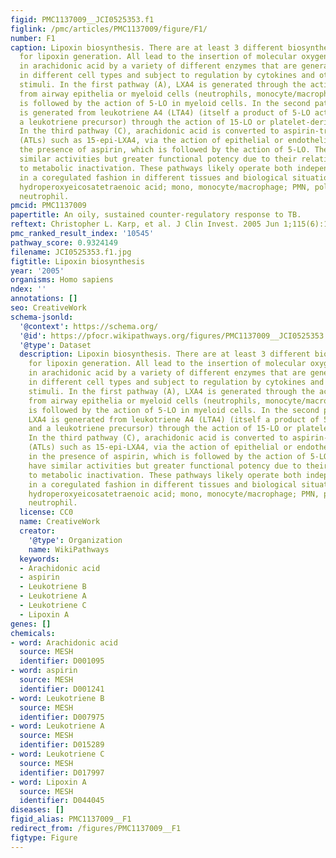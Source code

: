 ```yaml
---
figid: PMC1137009__JCI0525353.f1
figlink: /pmc/articles/PMC1137009/figure/F1/
number: F1
caption: Lipoxin biosynthesis. There are at least 3 different biosynthetic pathways
  for lipoxin generation. All lead to the insertion of molecular oxygen at 2 sites
  in arachidonic acid by a variety of different enzymes that are generally segregated
  in different cell types and subject to regulation by cytokines and other inflammatory
  stimuli. In the first pathway (A), LXA4 is generated through the action of 15-LO
  from airway epithelia or myeloid cells (neutrophils, monocyte/macrophages), which
  is followed by the action of 5-LO in myeloid cells. In the second pathway (B), LXA4
  is generated from leukotriene A4 (LTA4) (itself a product of 5-LO activity, and
  a leukotriene precursor) through the action of 15-LO or platelet-derived 12-LO.
  In the third pathway (C), arachidonic acid is converted to aspirin-triggered lipoxins
  (ATLs) such as 15-epi-LXA4, via the action of epithelial or endothelial COX-2 in
  the presence of aspirin, which is followed by the action of 5-LO. The ATLs have
  similar activities but greater functional potency due to their relative resistance
  to metabolic inactivation. These pathways likely operate both independently and
  in a coregulated fashion in different tissues and biological situations. H(p)ETE,
  hydroperoxyeicosatetraenoic acid; mono, monocyte/macrophage; PMN, polymorphonuclear
  neutrophil.
pmcid: PMC1137009
papertitle: An oily, sustained counter-regulatory response to TB.
reftext: Christopher L. Karp, et al. J Clin Invest. 2005 Jun 1;115(6):1473-1476.
pmc_ranked_result_index: '10545'
pathway_score: 0.9324149
filename: JCI0525353.f1.jpg
figtitle: Lipoxin biosynthesis
year: '2005'
organisms: Homo sapiens
ndex: ''
annotations: []
seo: CreativeWork
schema-jsonld:
  '@context': https://schema.org/
  '@id': https://pfocr.wikipathways.org/figures/PMC1137009__JCI0525353.f1.html
  '@type': Dataset
  description: Lipoxin biosynthesis. There are at least 3 different biosynthetic pathways
    for lipoxin generation. All lead to the insertion of molecular oxygen at 2 sites
    in arachidonic acid by a variety of different enzymes that are generally segregated
    in different cell types and subject to regulation by cytokines and other inflammatory
    stimuli. In the first pathway (A), LXA4 is generated through the action of 15-LO
    from airway epithelia or myeloid cells (neutrophils, monocyte/macrophages), which
    is followed by the action of 5-LO in myeloid cells. In the second pathway (B),
    LXA4 is generated from leukotriene A4 (LTA4) (itself a product of 5-LO activity,
    and a leukotriene precursor) through the action of 15-LO or platelet-derived 12-LO.
    In the third pathway (C), arachidonic acid is converted to aspirin-triggered lipoxins
    (ATLs) such as 15-epi-LXA4, via the action of epithelial or endothelial COX-2
    in the presence of aspirin, which is followed by the action of 5-LO. The ATLs
    have similar activities but greater functional potency due to their relative resistance
    to metabolic inactivation. These pathways likely operate both independently and
    in a coregulated fashion in different tissues and biological situations. H(p)ETE,
    hydroperoxyeicosatetraenoic acid; mono, monocyte/macrophage; PMN, polymorphonuclear
    neutrophil.
  license: CC0
  name: CreativeWork
  creator:
    '@type': Organization
    name: WikiPathways
  keywords:
  - Arachidonic acid
  - aspirin
  - Leukotriene B
  - Leukotriene A
  - Leukotriene C
  - Lipoxin A
genes: []
chemicals:
- word: Arachidonic acid
  source: MESH
  identifier: D001095
- word: aspirin
  source: MESH
  identifier: D001241
- word: Leukotriene B
  source: MESH
  identifier: D007975
- word: Leukotriene A
  source: MESH
  identifier: D015289
- word: Leukotriene C
  source: MESH
  identifier: D017997
- word: Lipoxin A
  source: MESH
  identifier: D044045
diseases: []
figid_alias: PMC1137009__F1
redirect_from: /figures/PMC1137009__F1
figtype: Figure
---
```

